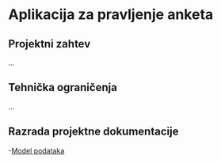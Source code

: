 # Aplikacija za pravljenje anketa


## Projektni zahtev

...


## Tehnička ograničenja

...

## Razrada projektne dokumentacije

-[Model podataka](./Database-model.md)